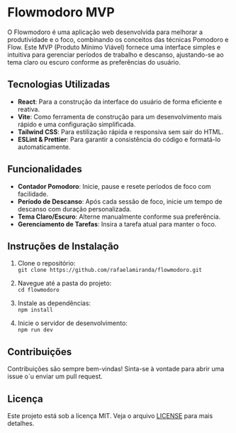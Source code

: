 # Flowmodoro MVP

O Flowmodoro é uma aplicação web desenvolvida para melhorar a produtividade e o foco, combinando os conceitos das técnicas Pomodoro e Flow. Este MVP (Produto Mínimo Viável) fornece uma interface simples e intuitiva para gerenciar períodos de trabalho e descanso, ajustando-se ao tema claro ou escuro conforme as preferências do usuário.

## Tecnologias Utilizadas

- **React**: Para a construção da interface do usuário de forma eficiente e reativa.
- **Vite**: Como ferramenta de construção para um desenvolvimento mais rápido e uma configuração simplificada.
- **Tailwind CSS**: Para estilização rápida e responsiva sem sair do HTML.
- **ESLint & Prettier**: Para garantir a consistência do código e formatá-lo automaticamente.

## Funcionalidades

- **Contador Pomodoro**: Inicie, pause e resete períodos de foco com facilidade.
- **Período de Descanso**: Após cada sessão de foco, inicie um tempo de descanso com duração personalizada.
- **Tema Claro/Escuro**: Alterne manualmente conforme sua preferência.
- **Gerenciamento de Tarefas**: Insira a tarefa atual para manter o foco.

## Instruções de Instalação

1. Clone o repositório:  
`git clone https://github.com/rafaelamiranda/flowmodoro.git`

2. Navegue até a pasta do projeto:   
`cd flowmodoro`

3. Instale as dependências:  
`npm install`

4. Inicie o servidor de desenvolvimento:  
`npm run dev`

## Contribuições

Contribuições são sempre bem-vindas! Sinta-se à vontade para abrir uma issue o`u enviar um pull request.

## Licença

Este projeto está sob a licença MIT. Veja o arquivo [LICENSE](LICENSE) para mais detalhes.
